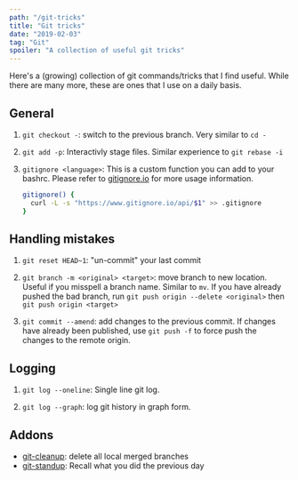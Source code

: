 ```yaml
---
path: "/git-tricks"
title: "Git tricks"
date: "2019-02-03"
tag: "Git"
spoiler: "A collection of useful git tricks"
---
```


Here's a (growing) collection of git commands/tricks that I find useful. While there are many more, these are ones that I use on a daily basis.

## General

1. `git checkout -`: switch to the previous branch. Very similar to `cd -`

1. `git add -p`: Interactivly stage files. Similar experience to `git rebase -i`

1. `gitignore <language>`: This is a custom function you can add to your bashrc. Please refer to [gitignore.io](https://gitignore.io) for more usage information.
    ```bash
    gitignore() {
      curl -L -s "https://www.gitignore.io/api/$1" >> .gitignore
    }
    ```

## Handling mistakes

1. `git reset HEAD~1`: "un-commit" your last commit

1. `git branch -m <original> <target>`: move branch to new location. Useful if you misspell a branch name. Similar to `mv`. If you have already pushed the bad branch, run `git push origin --delete <original>` then `git push origin <target>`

1. `git commit --amend`: add changes to the previous commit. If changes have already been published, use `git push -f` to force push the changes to the remote origin.

## Logging

1. `git log --oneline`: Single line git log.

1. `git log --graph`: log git history in graph form.

## Addons

- [git-cleanup](https://github.com/johnsylvain/git-cleanup): delete all local merged branches
- [git-standup](https://github.com/kamranahmedse/git-standup): Recall what you did the previous day